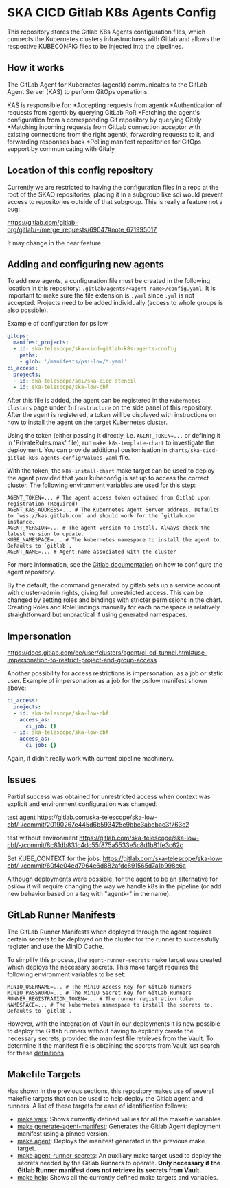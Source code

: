 SKA CICD Gitlab K8s Agents Config
=================================

This repository stores the Gitlab K8s Agents configuration files, which connects the Kubernetes clusters infrastructures with Gitlab and allows the respective KUBECONFIG files to be injected into the pipelines.

How it works
------------

The GitLab Agent for Kubernetes (agentk) communicates to the GitLab Agent Server (KAS) to perform GitOps operations.

KAS is responsible for:
*Accepting requests from agentk
*Authentication of requests from agentk by querying GitLab RoR
*Fetching the agent's configuration from a corresponding Git repository by querying Gitaly
*Matching incoming requests from GitLab connection acceptor with existing connections from the right agentk, forwarding requests to it, and forwarding responses back
*Polling manifest repositories for GitOps support by communicating with Gitaly

Location of this config repository
----------------------------------

Currently we are restricted to having the configuration files in a repo at
the root of the SKAO repositories, placing it in a subgroup like sdi would
prevent access to repositories outside of that subgroup. This is really a feature not a
bug:

<https://gitlab.com/gitlab-org/gitlab/-/merge_requests/69047#note_671995017>

It may change in the near feature.

Adding and configuring new agents
---------------------------------

To add new agents, a configuration file must be created in the following location in this repository: `.gitlab/agents/<agent-name>/config.yaml`. It is important to make sure the file extension is `.yaml` since `.yml` is not accepted. Projects need to
be added individually (access to whole groups is also possible).

Example of configuration for psilow

```yaml
gitops:
  manifest_projects:
  - id: ska-telescope/ska-cicd-gitlab-k8s-agents-config
    paths:
    - glob: '/manifests/psi-low/*.yaml'
ci_access:
  projects:
  - id: ska-telescope/sdi/ska-cicd-stencil
  - id: ska-telescope/ska-low-cbf
```

After this file is added, the agent can be registered in the `Kubernetes clusters` page under `Infrastructure` on the side panel of this repository. After the agent is registered, a token will be displayed with instructions on how to install the agent on the target Kubernetes cluster.

Using the token (either passing it directly, i.e. `AGENT_TOKEN=...` or defining it in 'PrivateRules.mak' file), run `make k8s-template-chart` to investigate the deployment. You can provide additional customisation in `charts/ska-cicd-gitlab-k8s-agents-config/Values.yaml` file.

With the token, the `k8s-install-chart` make target can be used to deploy the agent provided that your kubeconfig is set up to access the correct cluster. The following environment variables are used for this step:

```console
AGENT_TOKEN=... # The agent access token obtained from Gitlab upon registration (Required)
AGENT_KAS_ADDRESS=... # The Kubernetes Agent Server address. Defaults to `wss://kas.gitlab.com` and should work for the `gitlab.com` instance.
AGENT_VERSION=... # The agent version to install. Always check the latest version to update.
KUBE_NAMESPACE=... # The kubernetes namespace to install the agent to. Defaults to `gitlab`.
AGENT_NAME=... # Agent name associated with the cluster
```

For more information, see the [Gitlab documentation](https://docs.gitlab.com/ee/user/clusters/agent/repository.html#agent-configuration-repository) on how to configure the agent repository.

By the default, the command generated by gitlab sets up a service account with cluster-admin rights, giving full unrestricted access. This can be changed by setting roles and bindings with stricter permissions in the chart. Creating Roles and RoleBindings manually for each namespace is relatively straightforward but unpractical if using generated namespaces.

Impersonation
-------------

<https://docs.gitlab.com/ee/user/clusters/agent/ci_cd_tunnel.html#use-impersonation-to-restrict-project-and-group-access>

Another possibility for access restrictions is impersonation, as a job or static user. Example of impersonation as a job for the psilow manifest shown above:

```yaml
ci_access:
  projects:
  - id: ska-telescope/ska-low-cbf
    access_as:
      ci_job: {}
  - id: ska-telescope/ska-low-cbf
    access_as:
      ci_job: {}
```

Again, it didn't really work with current pipeline machinery.

Issues
------

Partial success was obtained for unrestricted access when context was explicit
and environment configuration was changed.

test agent
<https://gitlab.com/ska-telescope/ska-low-cbf/-/commit/20190267e445d6b593425e9bbc3abebac3f763c2>

test without environment
<https://gitlab.com/ska-telescope/ska-low-cbf/-/commit/8c81db831c4dc55f875a5533e5c8d1b81fe3c62c>

Set KUBE_CONTEXT for the jobs.
<https://gitlab.com/ska-telescope/ska-low-cbf/-/commit/60f4e04ed7964e6d882afdc891565d7a1b998c6a>

Although deployments were possible, for the agent to be an alternative for psilow it
will require changing the way we handle k8s in the pipeline
(or add new behavior based on a tag with "agentk-" in the name).

GitLab Runner Manifests
-----------------------

The GitLab Runner Manifests when deployed through the agent requires certain secrets to be deployed on the cluster for the runner to successfully register and use the MinIO Cache.

To simplify this process, the `agent-runner-secrets` make target was created which deploys the necessary secrets. This make target requires the following environment variables to be set:

```console
MINIO_USERNAME=... # The MinIO Access Key for GitLab Runners
MINIO_PASSWORD=... # The MinIO Secret Key for GitLab Runners
RUNNER_REGISTRATION_TOKEN=... # The runner registration token.
NAMESPACE=... # The kubernetes namespace to install the secrets to. Defaults to `gitlab`.
```

However, with the integration of Vault in our deployments it is now possible to deploy the Gitlab runners without having to explicitly create the necessary secrets, provided the manifest file retrieves from the Vault. To determine if the manifest file is obtaining the secrets from Vault just search for these [definitions](manifests/stfc-techops/runners.yaml#L286-306).

Makefile Targets
----------------

Has shown in the previous sections, this repository makes use of several makefile targets that can be used to help deploy the Gitlab agent and runners. A list of these targets for ease of identification follows:

- [make vars](Makefile#L14-22): Shows currently defined values for all the makefile variables.
- [make generate-agent-manifest](Makefile#L24-29): Generates the Gitlab Agent deployment manifest using a pinned version.
- [make agent](Makefile#L31-32): Deploys the manifest generated in the previous make target.
- [make agent-runner-secrets](Makefile#L34-41): An auxiliary make target used to deploy the secrets needed by the Gitlab Runners to operate. **Only necessary if the Gitlab Runner manifest does not retrieve its secrets from Vault.**
- [make help](Makefile#L31-32): Shows all the currently defined make targets and variables.
